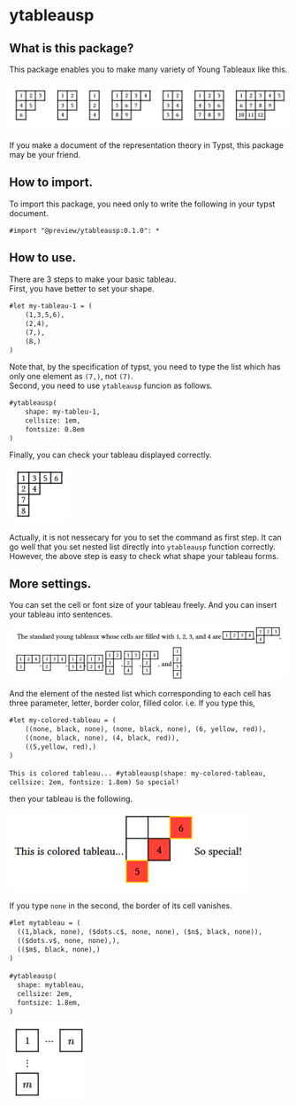 # ytableausp

## What is this package?
This package enables you to make many variety of Young Tableaux like this. 

![The result of the various Young Tableaux.](images/example1.png)

If you make a document of the representation theory in Typst, this package may be your friend. 

## How to import.
To import this package, you need only to write the following in your typst document. 

```typst
#import "@preview/ytableausp:0.1.0": *
```

## How to use.
There are 3 steps to make your basic tableau. \
First, you have better to set your shape. 

```typst
#let my-tableau-1 = (
    (1,3,5,6),
    (2,4),
    (7,),
    (8,)
)
```

Note that, by the specification of typst, you need to type the list which has only one element as `(7,)`, not `(7)`.\
Second, you need to use `ytableausp` funcion as follows. 

```typst
#ytableausp(
    shape: my-tableu-1,
    cellsize: 1em,
    fontsize: 0.8em
)
```

Finally, you can check your tableau displayed correctly. 

![The example tableau.](images/example2.png)

Actually, it is not nessecary for you to set the command as first step. It can go well that you set nested list directly into `ytableausp` function correctly. However, the above step is easy to check what shape your tableau forms.

## More settings.
You can set the cell or font size of your tableau freely. And you can insert your tableau into sentences. 

![You can insert tableaux into passages.](images/example3.png)

And the element of the nested list which corresponding to each cell has three parameter, letter, border color, filled color. i.e. If you type this, 

```typst
#let my-colored-tableau = (
    ((none, black, none), (none, black, none), (6, yellow, red)),
    ((none, black, none), (4, black, red)),
    ((5,yellow, red),)
)

This is colored tableau... #ytableausp(shape: my-colored-tableau, cellsize: 2em, fontsize: 1.8em) So special!
```

then your tableau is the following. 

![You can color the tableau.](images/example4.png)

If you type `none` in the second, the border of its cell vanishes. 

```typst
#let mytableau = (
  ((1,black, none), ($dots.c$, none, none), ($n$, black, none)),
  (($dots.v$, none, none),),
  (($m$, black, none),)
)

#ytableausp(
  shape: mytableau,
  cellsize: 2em,
  fontsize: 1.8em,
)
```

![you can vanish some cells.](images/example5.png)